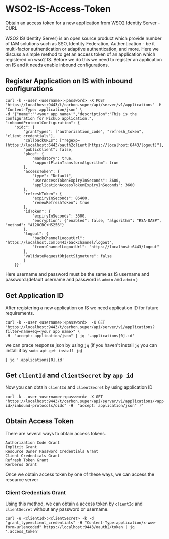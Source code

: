 # WSO2-IS-Access-Token
Obtain an access token for a new application from WSO2 Identity Server - CURL

WSO2 IS(Identity Server) is an open source product which provide number of IAM solutions such as SSO, Identity Federation, Authentication - be it multi-factor authentication or adaptive authentication, and more.
	Here we discuss a simple method to get an access token of an application which registered on wso2 IS. Before we do this we need to register an application on IS and it needs enable inbound configurations.
## Register Application on IS with inbound configurations
```curl
curl -k --user <username>:<password> -X POST "https://localhost:9443/t/carbon.super/api/server/v1/applications" -H  "Content-Type: application/json" \
-d '{"name":"'<your app name>'","description":"This is the configuration for Pickup application.",     "inboundProtocolConfiguration": { 
    "oidc": { 
        "grantTypes": ["authorization_code", "refresh_token", "client_credentials"],  
        "callbackURLs": ["regexp=(https://localhost:6443/oauth2client|https://localhost:6443/logout)"],  
        "publicClient": false,  
        "pkce": { 
            "mandatory": true,  
            "supportPlainTransformAlgorithm": true 
        },  
        "accessToken": { 
            "type": "Default",  
            "userAccessTokenExpiryInSeconds": 3600,  
            "applicationAccessTokenExpiryInSeconds": 3600 
        },  
        "refreshToken": { 
            "expiryInSeconds": 86400,  
            "renewRefreshToken": true 
        },  
        "idToken": { 
            "expiryInSeconds": 3600,  
            "encryption": {"enabled": false, "algorithm": "RSA-OAEP", "method": "A128CBC+HS256"} 
        },  
        "logout": { 
            "backChannelLogoutUrl": "https://localhost.com:6443/backchannel/logout",  
            "frontChannelLogoutUrl": "https://localhost:6443/logout" 
        },  
        "validateRequestObjectSignature": false 
        } 
    }}'
```
Here username and password must be the same as IS username and password.(default username and password is ```admin``` and ```admin``` )

## Get Application ID
After registering a new application on IS we need application ID for future requirements.

```
curl -k --user <username>:<password>  -X GET "https://localhost:9443/t/carbon.super/api/server/v1/applications?filter=name+eq+<your app name>" \
-H  "accept: application/json" | jq '.applications[0].id'

```
we can prace response json by using ```jq```
(if you haven't install ```jq``` you can install it by ```sudo apt-get install jq```)

```| jq '.applications[0].id'```

## Get ```clientId``` and ```clientSecret``` by ```app id```

Now you can obtain ```clientId``` and ```clientSecret``` by using application ID

```curl -k --user <username>:<password> -X GET "https://localhost:9443/t/carbon.super/api/server/v1/applications/<app id>/inbound-protocols/oidc" -H  "accept: application/json" )"```

## Obtain Access Token 
There are several ways to obtain access tokens.

    Authorization Code Grant
    Implicit Grant
    Resource Owner Password Credentials Grant
    Client Credentials Grant
    Refresh Token Grant
    Kerberos Grant

 Once we obtain access token by one of these ways, we can access the resource server

### Client Credentials Grant

Using this method, we can obtain a access token by ```clientId``` and ```clientSecret``` without any password or username. 

    curl -u <clientId>:<clientSecret> -k -d "grant_type=client_credentials" -H "Content-Type:application/x-www-form-urlencoded" https://localhost:9443/oauth2/token | jq '.access_token'

